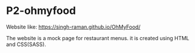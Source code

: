 # P2-ohmyfood

Website like: https://singh-raman.github.io/OhMyFood/


The website is a mock page for restaurant menus. it is created using HTML and CSS(SASS).


